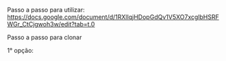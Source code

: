 Passo a passo para utilizar: https://docs.google.com/document/d/1RXlIqjHDopGdQv1V5XO7xcglbHSRFWGr_CtCjgwoh3w/edit?tab=t.0

Passo a passo para clonar

1° opção:
